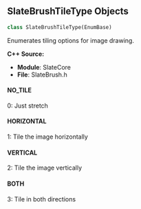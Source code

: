 ## SlateBrushTileType Objects

```python
class SlateBrushTileType(EnumBase)
```

Enumerates tiling options for image drawing.

**C++ Source:**

- **Module**: SlateCore
- **File**: SlateBrush.h

<a id="unreal.SlateBrushTileType.NO_TILE"></a>

#### NO_TILE

0: Just stretch

<a id="unreal.SlateBrushTileType.HORIZONTAL"></a>

#### HORIZONTAL

1: Tile the image horizontally

<a id="unreal.SlateBrushTileType.VERTICAL"></a>

#### VERTICAL

2: Tile the image vertically

<a id="unreal.SlateBrushTileType.BOTH"></a>

#### BOTH

3: Tile in both directions

<a id="unreal.SlateColorStylingMode"></a>